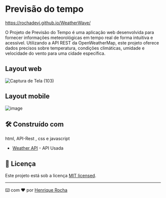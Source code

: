 # Previsão do tempo

https://rochadevj.github.io/WeatherWave/

O Projeto de Previsão do Tempo é uma aplicação web desenvolvida para fornecer informações meteorológicas em tempo real de forma intuitiva e acessível. Utilizando a API REST da OpenWeatherMap, este projeto oferece dados precisos sobre temperatura, condições climáticas, umidade e velocidade do vento para uma cidade específica.

## Layout web
![Captura de Tela (103)](https://github.com/Rochadevj/Previsao-Tempo/assets/81716008/12bdc8b3-32b3-4722-97f7-3eed678a76ab)

## Layout mobile
![image](https://github.com/Rochadevj/Previsao-Tempo/assets/81716008/39145762-3da2-4508-af18-de1ed042d3f5)


## 🛠️ Construído com

html, API-Rest , css e javascript

* [Weather API](https://openweathermap.org/api) - API Usada

## 📄 Licença

Este projeto está sob a licença [MIT licensed](./LICENSE).


---
⌨️ com ❤️ por [Henrique Rocha](https://www.linkedin.com/in/henrique-rocha-389609287/) 
